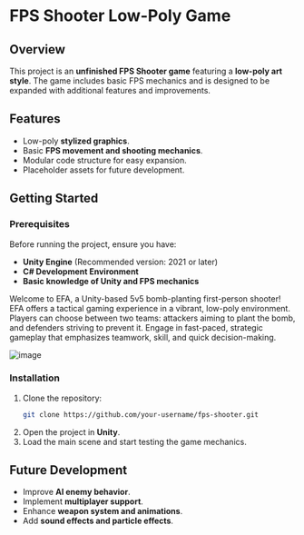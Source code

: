 # FPS Shooter Low-Poly Game

## Overview
This project is an **unfinished FPS Shooter game** featuring a **low-poly art style**. The game includes basic FPS mechanics and is designed to be expanded with additional features and improvements.

## Features
- Low-poly **stylized graphics**.
- Basic **FPS movement and shooting mechanics**.
- Modular code structure for easy expansion.
- Placeholder assets for future development.

## Getting Started
### Prerequisites
Before running the project, ensure you have:
- **Unity Engine** (Recommended version: 2021 or later)
- **C# Development Environment**
- **Basic knowledge of Unity and FPS mechanics**


Welcome to EFA, a Unity-based 5v5 bomb-planting first-person shooter! EFA offers a tactical gaming experience in a vibrant, low-poly environment. Players can choose between two teams: attackers aiming to plant the bomb, and defenders striving to prevent it. Engage in fast-paced, strategic gameplay that emphasizes teamwork, skill, and quick decision-making.

![image](https://github.com/user-attachments/assets/82cf487b-08c0-48d0-b35b-6b887cde1446)

### Installation
1. Clone the repository:
   ```sh
   git clone https://github.com/your-username/fps-shooter.git
   ```
2. Open the project in **Unity**.
3. Load the main scene and start testing the game mechanics.

## Future Development
- Improve **AI enemy behavior**.
- Implement **multiplayer support**.
- Enhance **weapon system and animations**.
- Add **sound effects and particle effects**.







